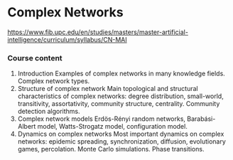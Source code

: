 # Complex Networks
https://www.fib.upc.edu/en/studies/masters/master-artificial-intelligence/curriculum/syllabus/CN-MAI

### Course content
1. Introduction
Examples of complex networks in many knowledge fields. Complex network types.
2. Structure of complex network
Main topological and structural characteristics of complex networks: degree distribution, small-world, transitivity, assortativity, community structure, centrality. Community detection algorithms.
3. Complex network models
Erdös-Rényi random networks, Barabási-Albert model, Watts-Strogatz model, configuration model.
4. Dynamics on complex networks
Most important dynamics on complex networks: epidemic spreading, synchronization, diffusion, evolutionary games, percolation. Monte Carlo simulations. Phase transitions.
